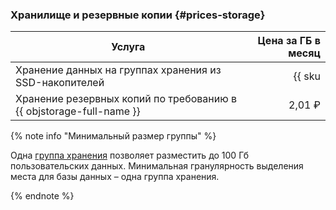 ### Хранилище и резервные копии {#prices-storage}

| Услуга | Цена за ГБ в месяц |
| ----- | ----: |
| Хранение данных на группах хранения из SSD-накопителей | {{ sku|RUB|ydb.cluster.v1.ssd|month|string }} |
| Хранение резервных копий по требованию в {{ objstorage-full-name }} | 2,01 ₽ |

{% note info "Минимальный размер группы" %}

Одна [группа хранения](../../ydb/concepts/resources.md#storage-groups) позволяет разместить до 100 Гб пользовательских данных. Минимальная гранулярность выделения места для базы данных – одна группа хранения.

{% endnote %}
